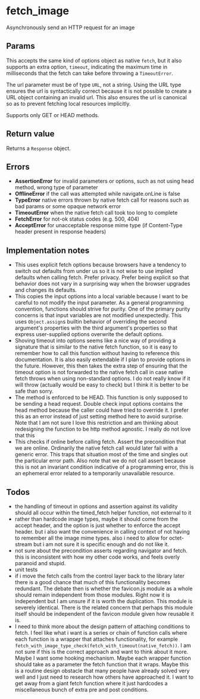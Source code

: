 # fetch_image
Asynchronously send an HTTP request for an image

## Params
This accepts the same kind of options object as native `fetch`, but it also supports an extra option, `timeout`, indicating the maximum time in milliseconds that the fetch can take before throwing a `TimeoutError`.

The url parameter must be of type `URL`, not a string. Using the URL type ensures the url is syntactically correct because it is not possible to create a URL object containing an invalid url. This also ensures the url is canonical so as to prevent fetching local resources implicitly.

Supports only GET or HEAD methods.

## Return value
Returns a `Response` object.

## Errors
* **AssertionError** for invalid parameters or options, such as not using head method, wrong type of parameter
* **OfflineError** if the call was attempted while navigate.onLine is false
* **TypeError** native errors thrown by native fetch call for reasons such as bad params or some opaque network error
* **TimeoutError** when the native fetch call took too long to complete
* **FetchError** for not-ok status codes (e.g. 500, 404)
* **AcceptError** for unacceptable response mime type (if Content-Type header present in response headers)

## Implementation notes
* This uses explicit fetch options because browsers have a tendency to switch out defaults from under us so it is not wise to use implied defaults when calling fetch. Prefer privacy. Prefer being explicit so that behavior does not vary in a surprising way when the browser upgrades and changes its defaults.
* This copies the input options into a local variable because I want to be careful to not modify the input parameter. As a general programming convention, functions should strive for purity. One of the primary purity concerns is that input variables are not modified unexpectedly. This uses `Object.assign`s builtin behavior of overriding the second argument's properties with the third argument's properties so that express user-supplied options overwrite the default options.
* Shoving timeout into options seems like a nice way of providing a signature that is similar to the native fetch function, so it is easy to remember how to call this function without having to reference this documentation. It is also easily extendable if I plan to provide options in the future. However, this then takes the extra step of ensuring that the timeout option is not forwarded to the native fetch call in case native fetch throws when using non-standard options. I do not really know if it will throw (actually would be easy to check) but I think it is better to be safe than sorry.
* The method is enforced to be HEAD. This function is only supposed to be sending a head request. Double check input options contains the head method because the caller could have tried to override it. I prefer this as an error instead of just setting method here to avoid surprise. Note that I am not sure I love this restriction and am thinking about redesigning the function to be http method agnostic. I really do not love that this
* This checks if online before calling fetch. Assert the precondition that we are online. Ordinarily the native fetch call would later fail with a generic error. This traps that situation most of the time and singles out the particular error path. Also note that we do not call assert because this is not an invariant condition indicative of a programming error, this is an ephemeral error related to a temporarily unavailable resource.

## Todos
* the handling of timeout in options and assertion against its validity should all occur within the timed_fetch helper function, not external to it
* rather than hardcode image types, maybe it should come from the accept header, and the option is just whether to enforce the accept header. but i also want the convenience in calling context of not having to remember all the image mime types. also i need to allow for octet-stream but i am not sure it is specific enough and do not like it.
* not sure about the precondition asserts regarding navigator and fetch. this is inconsistent with how my other code works, and feels overly paranoid and stupid.
* unit tests
* if i move the fetch calls from the control layer back to the library later there is a good chance that much of this functionality becomes redundant. The debate then is whether the favicon.js module as a whole should remain independent from those modules. Right now it is independent but I am unsure if it is worth the duplication. This module is severely identical. There is the related concern that perhaps this module itself should be independent of the favicon module given how reusable it is.
* I need to think more about the design pattern of attaching conditions to fetch. I feel like what i want is a series or chain of function calls where each function is a wrapper that attaches functionality, for example `fetch_with_image_type_check(fetch_with_timeout(native_fetch))`. I am not sure if this is the correct approach and want to think about it more. Maybe I want some hooking mechanism. Maybe each wrapper function should take as a parameter the fetch function that it wraps. Maybe this is a routine design obstacle that many people have already solved very well and I just need to research how others have approached it. I want to get away from a giant fetch function where it just hardcodes a miscellaneous bunch of extra pre and post conditions.
